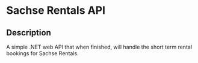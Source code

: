 # Sachse Rentals API

## Description
A simple .NET web API that when finished, will handle the short term rental bookings for Sachse Rentals.
